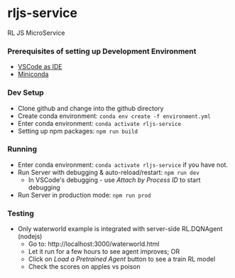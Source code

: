 # rljs-service
RL JS MicroService

### Prerequisites of setting up Development Environment

* [VSCode as IDE](https://code.visualstudio.com/download)
* [Miniconda](https://docs.conda.io/en/latest/miniconda.html)

### Dev Setup
- Clone github and change into the github directory
- Create conda environment: ```conda env create -f environment.yml```
- Enter conda environment:  ```conda activate rljs-service```
- Setting up npm packages: ```npm run build```

### Running
- Enter conda environment:  ```conda activate rljs-service``` if you have not.
- Run Server with debugging & auto-reload/restart: ```npm run dev```
    - In VSCode's debugging - use _Attach by Process ID_ to start debugging
- Run Server in production mode: ```npm run prod```

### Testing
- Only waterworld example is integrated with server-side RL.DQNAgent (nodejs)
    - Go to: http://localhost:3000/waterworld.html
    - Let it run for a few hours to see agent improves; OR
    - Click on _Load a Pretrained Agent_ button to see a train RL model
    - Check the scores on apples vs poison
